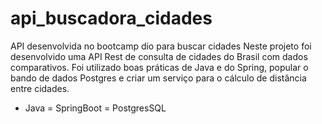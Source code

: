 # api_buscadora_cidades
API desenvolvida no bootcamp dio para buscar cidades
Neste projeto foi desenvolvido uma API Rest de consulta de cidades do Brasil com dados comparativos. 
Foi utilizado boas práticas de Java e do Spring, popular o bando de dados Postgres e criar um serviço para o cálculo de distância entre cidades.
- Java
= SpringBoot
= PostgresSQL
